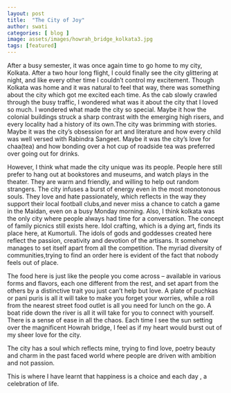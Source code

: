 ```yaml
---
layout: post
title:  "The City of Joy"
author: swati
categories: [ blog ]
image: assets/images/howrah_bridge_kolkata3.jpg
tags: [featured]
---
```


After a busy semester, it was once again time to go home to my city, Kolkata. After a two hour long flight, I could finally see the city glittering at night, and like every other time I couldn’t control my excitement.
Though Kolkata was home and it was natural to feel that way, there was something about the city which got me excited each time.
As the cab slowly crawled through the busy traffic, I wondered what was it about the city that I loved so much. I wondered what made the city so special.
Maybe it how the colonial buildings struck a sharp contrast with the emerging high risers, and every locality had a history of its own.The city was brimming with stories.
Maybe it was the city’s obsession for art and literature and how every child was well versed with Rabindra Sangeet.
Maybe it was the city’s love for chaa(tea) and how bonding over a hot cup of roadside tea was preferred over going out for drinks.

However, I think what made the city unique was its people.
People here still prefer to hang out at bookstores and museums, and watch plays in the theater.
They are warm and friendly, and willing to help out random strangers.
The city infuses a burst of energy even in the most monotonous souls.
They love and hate passionately, which reflects in the way they support their local football clubs,and never miss a chance to catch a game in the Maidan, even on a busy Monday morning.
Also, I think kolkata was the only city where people always had time for a conversation.
The concept of family picnics still exists here.
Idol crafting, which is a dying art, finds its place here, at Kumortuli. The idols of gods and goddesses created here reflect the passion, creativity and devotion of the artisans.
It somehow manages to set itself apart from all the competition. The myriad diversity of communities,trying to find an order here is evident of the fact that nobody feels out of place.

The food here is just like the people you come across – available in various forms and flavors, each one different from the rest, and set apart from the others by a distinctive trait you just can’t help but love.
A plate of puchkas or pani puris is all it will take to make you forget your worries, while a roll from the nearest street food outlet is all you need for lunch on the go.
A boat ride down the river is all it will take for you to connect with yourself.
There is a sense of ease in all the chaos.
Each time I see the sun setting over the magnificent Howrah bridge, I feel as if my heart would burst out of my sheer love for the city.

The city has a soul which reflects mine, trying to find love, poetry beauty and charm in the past faced world where people are driven with ambition and not passion.

This is where I have learnt that happiness is a choice and each day , a celebration of life.
